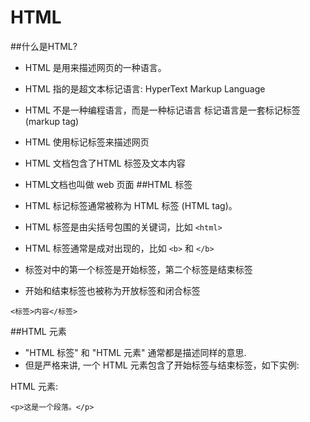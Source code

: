 # HTML

##什么是HTML?

* HTML 是用来描述网页的一种语言。
* HTML 指的是超文本标记语言: HyperText Markup Language
* HTML 不是一种编程语言，而是一种标记语言
标记语言是一套标记标签 (markup tag)

* HTML 使用标记标签来描述网页
* HTML 文档包含了HTML 标签及文本内容
* HTML文档也叫做 web 页面
##HTML 标签

* HTML 标记标签通常被称为 HTML 标签 (HTML tag)。
* HTML 标签是由尖括号包围的关键词，比如 ```<html>```
* HTML 标签通常是成对出现的，比如 ```<b>``` 和 ```</b>```
* 标签对中的第一个标签是开始标签，第二个标签是结束标签
* 开始和结束标签也被称为开放标签和闭合标签
 
```
<标签>内容</标签>

```

##HTML 元素

* "HTML 标签" 和 "HTML 元素" 通常都是描述同样的意思.
* 但是严格来讲, 一个 HTML 元素包含了开始标签与结束标签，如下实例:

HTML 元素:

```<p>这是一个段落。</p>```